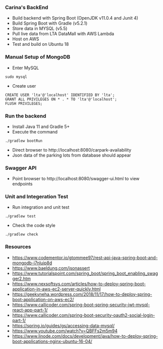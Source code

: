 ### Carina's BackEnd

- Build backend with Spring Boot (OpenJDK v11.0.4 and Junit 4)
- Build Spring Boot with Gradle (v5.2.1)
- Store data in MYSQL (v5.5)
- Pull live data from LTA DataMall with AWS Lambda
- Host on AWS
- Test and build on Ubuntu 18

### Manual Setup of MongoDB

- Enter MySQL
```$xslt
sudo mysql
```
- Create user
```$xslt
CREATE USER 'lta'@'localhost' IDENTIFIED BY 'lta';
GRANT ALL PRIVILEGES ON * . * TO 'lta'@'localhost';
FLUSH PRIVILEGES;
```

### Run the backend
- Install Java 11 and Gradle 5+
- Execute the command
```$xslt
./gradlew bootRun
```
- Direct browser to http://localhost:8080/carpark-availability
- Json data of the parking lots from database should appear

### Swagger API
- Point browser to http://localhost:8080/swagger-ui.html to view endpoints

### Unit and Integeration Test
- Run integration and unit test
```$xslt
./gradlew test
```
- Check the code style
```$xslt
./gradlew check
```

### Resources

- https://www.codementor.io/gtommee97/rest-api-java-spring-boot-and-mongodb-j7nluip8d
- https://www.baeldung.com/jsonassert
- https://www.tutorialspoint.com/spring_boot/spring_boot_enabling_swagger2.htm
- https://www.nexsoftsys.com/articles/how-to-deploy-spring-boot-application-in-aws-ec2-server-quickly.html
- https://geekyneha.wordpress.com/2018/11/17/how-to-deploy-spring-boot-application-on-aws-ec2/
- https://www.callicoder.com/spring-boot-spring-security-jwt-mysql-react-app-part-1/
- https://www.callicoder.com/spring-boot-security-oauth2-social-login-part-1/
- https://spring.io/guides/gs/accessing-data-mysql/
- https://www.youtube.com/watch?v=QBFFs2m5m94
- https://www.linode.com/docs/development/java/how-to-deploy-spring-boot-applications-nginx-ubuntu-16-04/